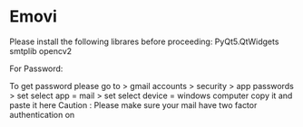 # Emovi

Please install the following librares before proceeding:
PyQt5.QtWidgets
smtplib
opencv2

For Password:

To get password please go to > gmail accounts > security > app passwords > set select app = mail > set select device = windows computer copy it and paste it here 
Caution : Please make sure your mail have two factor authentication on
